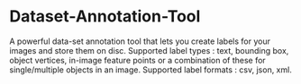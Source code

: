 # Dataset-Annotation-Tool
A powerful data-set annotation tool that lets you create labels for your images and store them on disc. Supported label types : text, bounding box, object vertices, in-image feature points or a combination of these for single/multiple objects in an image. Supported label formats : csv, json, xml.
